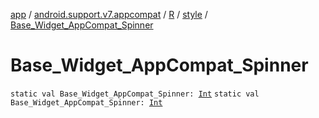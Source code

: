 [app](../../../index.md) / [android.support.v7.appcompat](../../index.md) / [R](../index.md) / [style](index.md) / [Base_Widget_AppCompat_Spinner](.)

# Base_Widget_AppCompat_Spinner

`static val Base_Widget_AppCompat_Spinner: `[`Int`](https://kotlinlang.org/api/latest/jvm/stdlib/kotlin/-int/index.html)
`static val Base_Widget_AppCompat_Spinner: `[`Int`](https://kotlinlang.org/api/latest/jvm/stdlib/kotlin/-int/index.html)